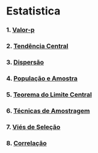 # Estatistica


### 1. [Valor-p](https://github.com/matheusbuniotto/Estatistica/blob/main/Estudos/valor%20p.md)

### 2. [Tendência Central](https://github.com/matheusbuniotto/Estatistica/blob/main/Estudos/tend%C3%AAncia_central.md)
### 3. [Dispersão](https://github.com/matheusbuniotto/Estatistica/blob/main/Estudos/dispers%C3%A3o.md)

### 4. [População e Amostra](https://github.com/matheusbuniotto/Estatistica/blob/main/Estudos/popula%C3%A7%C3%A3o_amostra.md)

### 5. [Teorema do Limite Central](https://github.com/matheusbuniotto/Estatistica/blob/main/Estudos/limite_central.md)

### 6. [Técnicas de Amostragem](https://github.com/matheusbuniotto/Estatistica/blob/main/Estudos/amostragem.md)

### 7. [Viés de Seleção](https://github.com/matheusbuniotto/Estatistica/blob/main/Estudos/vi%C3%A9s_sele%C3%A7%C3%A3o.md)

### 8. [Correlação](https://github.com/matheusbuniotto/Estatistica/blob/main/Estudos/correla%C3%A7%C3%A3o.md)

